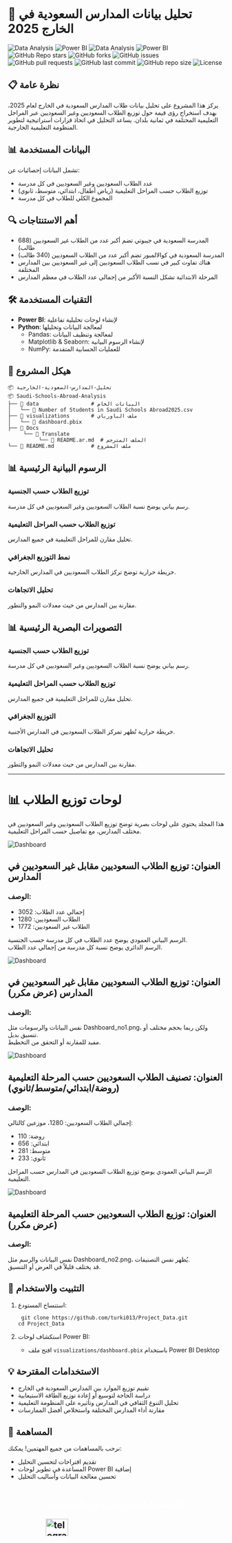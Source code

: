 # 🏫 تحليل بيانات المدارس السعودية في الخارج 2025

![Data Analysis](https://img.shields.io/badge/Data_Analysis-📊-brightgreen?style=flat-square)
![Power BI](https://img.shields.io/badge/PowerBI-⚡-yellow?style=flat-square&logo=powerbi)
![Data Analysis](https://img.shields.io/badge/Data_Analysis-📊-brightgreen?style=flat-square)
![Power BI](https://img.shields.io/badge/PowerBI-⚡-yellow?style=flat-square&logo=powerbi)
![GitHub Repo stars](https://img.shields.io/github/stars/turki013/Project_Data?style=social)
![GitHub forks](https://img.shields.io/github/forks/turki013/Project_Data?style=social)
![GitHub issues](https://img.shields.io/github/issues/turki013/Project_Data)
![GitHub pull requests](https://img.shields.io/github/issues-pr/turki013/Project_Data)
![GitHub last commit](https://img.shields.io/github/last-commit/turki013/Project_Data)
![GitHub repo size](https://img.shields.io/github/repo-size/turki013/Project_Data)
![License](https://img.shields.io/github/license/turki013/Project_Data)
## 📋 نظرة عامة
يركز هذا المشروع على تحليل بيانات طلاب المدارس السعودية في الخارج لعام 2025، بهدف استخراج رؤى قيمة حول توزيع الطلاب السعوديين وغير السعوديين عبر المراحل التعليمية المختلفة في ثمانية بلدان. يساعد التحليل في اتخاذ قرارات استراتيجية لتطوير المنظومة التعليمية الخارجية.

## 📊 البيانات المستخدمة
تشمل البيانات إحصائيات عن:
- عدد الطلاب السعوديين وغير السعوديين في كل مدرسة
- توزيع الطلاب حسب المراحل التعليمية (رياض أطفال، ابتدائي، متوسط، ثانوي)
- المجموع الكلي للطلاب في كل مدرسة

## 🔍 أهم الاستنتاجات
- المدرسة السعودية في جيبوتي تضم أكبر عدد من الطلاب غير السعوديين (688 طالب)
- المدرسة السعودية في كوالالمبور تضم أكبر عدد من الطلاب السعوديين (340 طالب)
- هناك تفاوت كبير في نسب الطلاب السعوديين إلى غير السعوديين بين المدارس المختلفة
- المرحلة الابتدائية تشكل النسبة الأكبر من إجمالي عدد الطلاب في معظم المدارس

## 🛠️ التقنيات المستخدمة
- **Power BI**: لإنشاء لوحات تحليلية تفاعلية
- **Python**: لمعالجة البيانات وتحليلها
  - Pandas: لمعالجة وتنظيف البيانات
  - Matplotlib & Seaborn: لإنشاء الرسوم البيانية
  - NumPy: للعمليات الحسابية المتقدمة

## 📂 هيكل المشروع
```
📦 تحليل-المدارس-السعودية-الخارجية
📦 Saudi-Schools-Abroad-Analysis
├── 📁 data                 # البيانات الخام
│   └── 📄 Number of Students in Saudi Schools Abroad2025.csv
├── 📁 visualizations       # ملف الباورباي
│   └── 📄 dashboard.pbix
├── 📁 Docs
     └── 📁 Translate
          └── 📄 README.ar.md  # الملف المترجم
└── 📄 README.md            # ملف المشروع
```

## 📊 الرسوم البيانية الرئيسية

### توزيع الطلاب حسب الجنسية
رسم بياني يوضح نسبة الطلاب السعوديين وغير السعوديين في كل مدرسة.

### توزيع الطلاب حسب المراحل التعليمية
تحليل مقارن للمراحل التعليمية في جميع المدارس.

### نمط التوزيع الجغرافي
خريطة حرارية توضح تركز الطلاب السعوديين في المدارس الخارجية.

### تحليل الاتجاهات
مقارنة بين المدارس من حيث معدلات النمو والتطور.

## 📊 التصويرات البصرية الرئيسية

### توزيع الطلاب حسب الجنسية  
رسم بياني يوضح نسبة الطلاب السعوديين وغير السعوديين في كل مدرسة.

### توزيع الطلاب حسب المراحل التعليمية  
تحليل مقارن للمراحل التعليمية في جميع المدارس.

### التوزيع الجغرافي  
خريطة حرارية تُظهر تمركز الطلاب السعوديين في المدارس الأجنبية.

### تحليل الاتجاهات  
مقارنة بين المدارس من حيث معدلات النمو والتطور.

---

# 📊 لوحات توزيع الطلاب

هذا المجلد يحتوي على لوحات بصرية توضح توزيع الطلاب السعوديين وغير السعوديين في مختلف المدارس، مع تفاصيل حسب المراحل التعليمية.

![Dashboard](../../assets/Dashboard_img/Dashboard_no1.png)

## العنوان: توزيع الطلاب السعوديين مقابل غير السعوديين في المدارس

### الوصف:

- إجمالي عدد الطلاب: 3052  
- الطلاب السعوديين: 1280  
- الطلاب غير السعوديين: 1772  

الرسم البياني العمودي يوضح عدد الطلاب في كل مدرسة حسب الجنسية.  
الرسم الدائري يوضح نسبة كل مدرسة من إجمالي عدد الطلاب.


![Dashboard](../../assets/Dashboard_img/Dashboard_no3.png)


## العنوان: توزيع الطلاب السعوديين مقابل غير السعوديين في المدارس (عرض مكرر)

### الوصف:

نفس البيانات والرسومات مثل Dashboard_no1.png، ولكن ربما بحجم مختلف أو تنسيق بديل.  
مفيد للمقارنة أو التحقق من التخطيط.


![Dashboard](../../assets/Dashboard_img/Dashboard_no2.png)


## العنوان: تصنيف الطلاب السعوديين حسب المرحلة التعليمية (روضة/ابتدائي/متوسط/ثانوي)

### الوصف:

إجمالي الطلاب السعوديين: 1280، موزعين كالتالي:

- روضة: 110  
- ابتدائي: 656  
- متوسط: 281  
- ثانوي: 233  

الرسم البياني العمودي يوضح توزيع الطلاب السعوديين في المدارس حسب المراحل التعليمية.


![Dashboard](../../assets/Dashboard_img/Dashboard_no4.png)

## العنوان: توزيع الطلاب السعوديين حسب المرحلة التعليمية (عرض مكرر)

### الوصف:

نفس البيانات والرسم مثل Dashboard_no2.png، يُظهر نفس التصنيفات.  
قد يختلف قليلاً في العرض أو التنسيق.


## 🚀 التثبيت والاستخدام
1. استنساخ المستودع:
   ```
    git clone https://github.com/turki013/Project_Data.git
   cd Project_Data
   ```


   

5. استكشاف لوحات Power BI:
   - افتح ملف `visualizations/dashboard.pbix` باستخدام Power BI Desktop

## 💡 الاستخدامات المقترحة
- تقييم توزيع الموارد بين المدارس السعودية في الخارج
- دراسة الحاجة لتوسيع أو إعادة توزيع الطاقة الاستيعابية
- تحليل التنوع الثقافي في المدارس وتأثيره على المنظومة التعليمية
- مقارنة أداء المدارس المختلفة واستخلاص أفضل الممارسات

## 👥 المساهمة
نرحب بالمساهمات من جميع المهتمين! يمكنك:
- تقديم اقتراحات لتحسين التحليل
- المساعدة في تطوير لوحات Power BI إضافية
- تحسين معالجة البيانات وأساليب التحليل
<div style="display: flex; flex-direction: column; align-items: center;">
  <h2 style="color: white;">للاستفسارات أو المزيد من المعلومات:</p>
  <a href="https://t.me/DataScience18" target="_blank">
    <img src="https://raw.githubusercontent.com/maurodesouza/profile-readme-generator/master/src/assets/icons/social/telegram/default.svg" width="52" height="40" alt="telegram logo" />
  </a>
</div>



  

